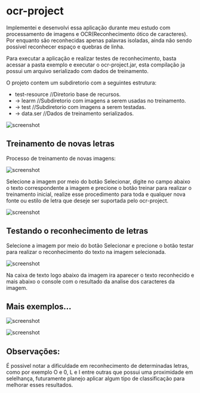 # ocr-project
Implementei e desenvolvi essa aplicação durante meu estudo com processamento de imagens e OCR(Reconhecimento ótico de caracteres).
Por enquanto são reconhecidas apenas palavras isoladas, ainda não sendo possivel reconhecer espaço e quebras de linha.

Para executar a aplicação e realizar testes de reconhecimento, basta acessar a pasta exemplo e executar o ocr-project.jar, esta compilação ja possui um arquivo serializado com dados de treinamento.

O projeto contem um subdiretorio com a seguintes estrutura:
* test-resource //Diretorio base de recursos.
* -> learm //Subdiretorio com imagens a serem usadas no treinamento.
* -> test //Subdiretorio com imagens a serem testadas.
* -> data.ser //Dados de treinamento serializados.

![screenshot](screenshots/1.png)

## Treinamento de novas letras
Processo de treinamento de novas imagens:

![screenshot](screenshots/5.png)

Selecione a imagem por meio do botão Selecionar, digite no campo abaixo o texto correspondente a imagem e precione o botão treinar para realizar o treinamento inicial, realize esse procedimento para toda e qualquer nova fonte ou estilo de letra que deseje ser suportada pelo ocr-project.	

![screenshot](screenshots/4.png)

## Testando o reconhecimento de letras
Selecione a imagem por meio do botão Selecionar e precione o botão testar para realizar o reconhecimento do texto na imagem selecionada.

![screenshot](screenshots/8.png)

Na caixa de texto logo abaixo da imagem ira aparecer o texto reconhecido e mais abaixo o console com o resultado da analise dos caracteres da imagem.

## Mais exemplos...
![screenshot](screenshots/9.png)

![screenshot](screenshots/7.png)

## Observações:
É possivel notar a dificuldade em reconhecimento de determinadas letras, como por exemplo O e 0, L e I entre outras que possui uma proximidade em selelhança, futuramente planejo aplicar algum tipo de classificação para melhorar esses resultados.